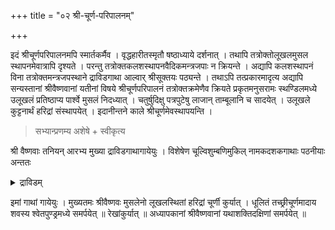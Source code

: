 +++
title = "०२ श्री-चूर्ण-परिपालनम्"

+++

इदं श्रीचूर्णपरिपालनमपि स्मार्तकर्मैव । वृद्धहारीतस्मृतौ षष्ठाध्याये दर्शनात् । तथापि तत्रोक्तोलूखलमुसल स्थापनमेवात्रापि दृश्यते । परन्तु तत्रोक्तकलशस्थापनवैदिकमन्त्रजपाः न क्रियन्ते । अद्यापि कलशस्थापनं विना तत्रोक्तमन्त्रजपस्थाने द्राविडगाथा आल्वार् श्रीसूक्तयः पठ्यन्ते । तथाऽपि तत्प्रकारमादृत्य अद्यापि सन्यस्तानां श्रीवैष्णवानां यतीनां विषये श्रीचूर्णपरिपालनं तत्रोक्तक्रमेणैव क्रियते प्रकृतमनुसरामः स्थण्डिलमध्ये उलूखलं प्रतिष्ठाप्य पार्श्वे मुसलं निदध्यात् । चतुर्षुदिक्षु पत्रपुटेषु लाजान् ताम्बूलानि च सादयेत् । उलूखले कुट्टनार्थं हरिद्रां संस्थापयेत् । इदानीन्तने काले श्रीचूर्णमेवस्थापयन्ति । 

> सभ्यान्प्रणम्य अशेषे + स्वीकृत्य

श्री वैष्णवाः तनियन् आरभ्य मुख्या द्राविडगाथागायेयुः । विशेषेण चूल्विशुम्बणिमुकिल् नामकदशकगाथाः पठनीयाः अन्ततः

<details><summary>द्राविडम्</summary>

## 2 ஸ்ரீ சூர்ண பரிபாலனம்

கிருஹத்தின் வாசலில் நடுவில் ஜலத்தினால் சுத்தம் (ப்ரோக்ஷணம்) செய்யப்பட்ட இடத்தில் (இவ்விடங்களில் மூன்று இழை கோலம் கூடப் போடுவதுண்டு) உரல், உலக்கை இவைகளை வைத்து, உரலுக்குள் மஞ்சளைத் துகள் செய்வதற்காக வைத்து, ஸ்வாமிகளை ஸ்ரீ சூர்ண பரிபாலனம் ஸாதித்தருள வேணும் என்பதாகப் பிரார்த்திக்க வேண்டும். அவர்களும் தற்போதைய ஆசாரப்படி (வழக்கப்படி) ஆழ்வார் ஸ்ரீ ஸூக்திகளை ஸேவிப்பர்.

அ + வு அடியேனுடைய பிதா
(மாதா) ஆசார்யன் திருவடிகளை அடைந்தார் (அடைந்தாள்) கோயில் திருமலை பெருமாள் கோயில் ஜீயாள் ஸ்ரீ வைஷ்ணவாள்.

ஸ்ரீ சூர்ண பரிபாலனம் ஸாதித்தருள வேணும்.

கரு விருத்தக் குழி நீத்தபின் காமக் கடுங்குழி வீழ்ந்து ஒரு விருத்தம் புக்குழலுருவீர் உயிரின் பொருள்கட்கு ஒரு விருத்தம் புகுதாமல் குருகையர் கோனுரைத்த திருவிருத்தத்து ஓரடி கற்றிரீர் திருநாட்டகத்தே!

அது முடிந்ததும் அந்த ஸ்ரீ சூர்ணத்தை எடுத்து ப்ரேதத்திற்கு இட வேண்டும். அதாவது ஸ்னானம் செய்வித்த பொழுதே திருமண் இடப்பட்டிருக்கும். இது (ஸ்ரீ சூர்ண பரிபாலனம்) முடிந்ததும் ஸ்ரீ சூர்ணத்தை இட வேண்டியது ஸம்பிரதாயம்.

</details>

इमां गाथां गायेयुः । मुख्यतमः श्रीवैष्णवः मुसलेनो लूखलस्थितां हरिद्रां चूर्णी कुर्यात् । धूलितं तच्छ्रीचूर्णमादाय शवस्य श्वेतपुण्ड्रमध्ये समर्पयेत् ॥ रेखांकुर्यात् ॥ अध्यापकानां श्रीवैष्णवानां यथाशक्तिदक्षिणां समर्पयेत् ॥